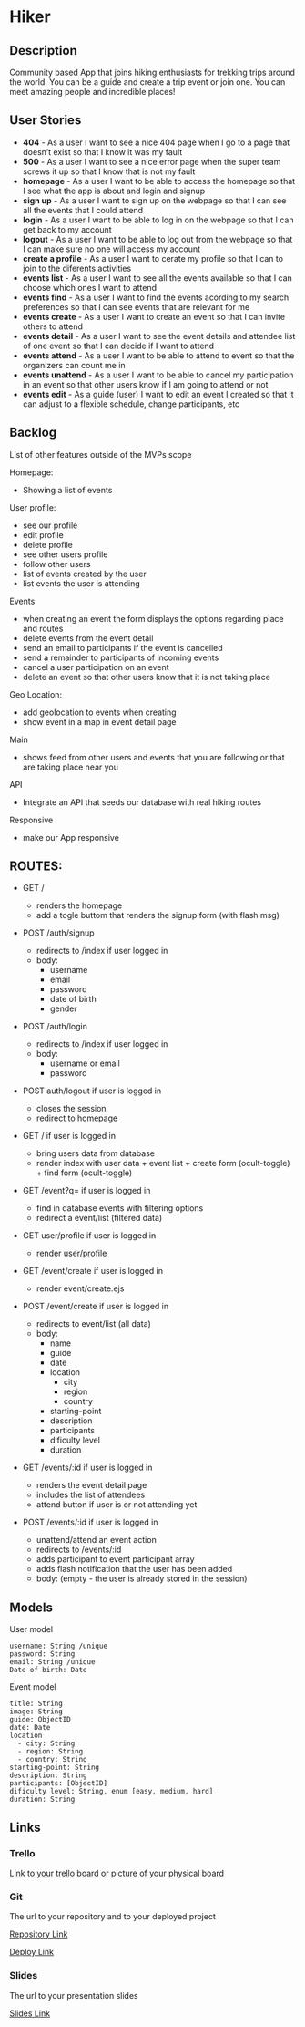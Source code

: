 # Hiker

## Description

Community based App that joins hiking enthusiasts for trekking trips around the world. You can be a guide and create a trip event or join one. You can meet amazing people and incredible places!
 
## User Stories

- **404** - As a user I want to see a nice 404 page when I go to a page that doesn’t exist so that I know it was my fault 
- **500** - As a user I want to see a nice error page when the super team screws it up so that I know that is not my fault
- **homepage** - As a user I want to be able to access the homepage so that I see what the app is about and login and signup
- **sign up** - As a user I want to sign up on the webpage so that I can see all the events that I could attend
- **login** - As a user I want to be able to log in on the webpage so that I can get back to my account
- **logout** - As a user I want to be able to log out from the webpage so that I can make sure no one will access my account
- **create a profile** - As a user I want to cerate my profile so that I can to join to the diferents activities
- **events list** - As a user I want to see all the events available so that I can choose which ones I want to attend
- **events find** - As a user I want to find the events acording to my search preferences so that I can see events that are relevant for me
- **events create** - As a user I want to create an event so that I can invite others to attend
- **events detail** - As a user I want to see the event details and attendee list of one event so that I can decide if I want to attend 
- **events attend** - As a user I want to be able to attend to event so that the organizers can count me in
- **events unattend** - As a user I want to be able to cancel my participation in an event so that other users know if I am going to attend or not
- **events edit** -  As a guide (user) I want to edit an event I created so that it can adjust to a flexible schedule, change participants, etc 

## Backlog

List of other features outside of the MVPs scope

Homepage:
- Showing a list of events

User profile:
- see our profile
- edit profile
- delete profile 
- see other users profile
- follow other users
- list of events created by the user
- list events the user is attending

Events
- when creating an event the form displays the options regarding place and routes
- delete events from the event detail
- send an email to participants if the event is cancelled
- send a remainder to participants of incoming events
- cancel a user participation on an event
- delete an event so that other users know that it is not taking place

Geo Location:
- add geolocation to events when creating
- show event in a map in event detail page

Main
- shows feed from other users and events that you are following or that are taking place near you

API
- Integrate an API that seeds our database with real hiking routes

Responsive
- make our App responsive

## ROUTES:

- GET / 
  - renders the homepage
  - add a togle buttom that renders the signup form (with flash msg)

- POST /auth/signup
  - redirects to /index if user logged in
  - body:
    - username
    - email
    - password
    - date of birth
    - gender

- POST /auth/login
  - redirects to /index if user logged in
  - body:
    - username or email
    - password

- POST auth/logout if user is logged in 
  - closes the session
  - redirect to homepage


- GET / if user is logged in
  - bring users data from database
  - render index with user data + event list + create form (ocult-toggle) + find form (ocult-toggle)

- GET /event?q= if user is logged in
  - find in database events with filtering options
  - redirect a event/list (filtered data)

- GET user/profile  if user is logged in
  - render user/profile

- GET /event/create if user is logged in 
  - render event/create.ejs

- POST /event/create if user is logged in 
  - redirects to event/list (all data)
  - body: 
    - name
    - guide
    - date
    - location
      - city
      - region
      - country
    - starting-point
    - description
    - participants
    - dificulty level
    - duration

- GET /events/:id if user is logged in
  - renders the event detail page
  - includes the list of attendees
  - attend button if user is or not attending yet  

- POST /events/:id if user is logged in
  - unattend/attend an event action 
  - redirects to /events/:id
  - adds participant to event participant array
  - adds flash notification that the user has been added
  - body: (empty - the user is already stored in the session)

## Models

User model
 
```
username: String /unique
password: String
email: String /unique
Date of birth: Date
```

Event model

```
title: String
image: String
guide: ObjectID
date: Date
location
  - city: String
  - region: String
  - country: String
starting-point: String
description: String
participants: [ObjectID]
dificulty level: String, enum [easy, medium, hard]
duration: String

``` 

## Links

### Trello

[Link to your trello board](https://trello.com) or picture of your physical board

### Git

The url to your repository and to your deployed project

[Repository Link](http://github.com)

[Deploy Link](http://heroku.com)

### Slides

The url to your presentation slides

[Slides Link](http://slides.com)